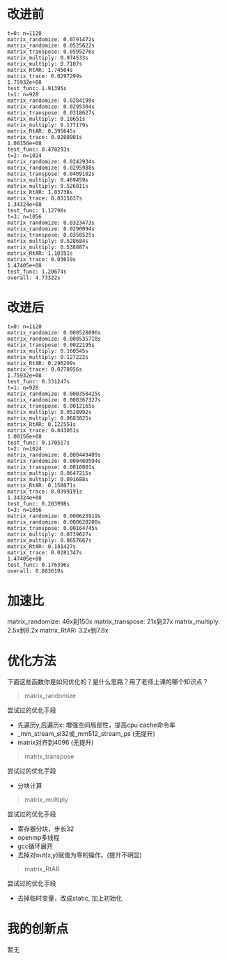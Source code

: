 # 改进前

```
t=0: n=1120
matrix_randomize: 0.0791472s
matrix_randomize: 0.0525622s
matrix_transpose: 0.0595276s
matrix_multiply: 0.974533s
matrix_multiply: 0.7107s
matrix_RtAR: 1.74504s
matrix_trace: 0.0297299s
1.75932e+08
test_func: 1.91395s
t=1: n=928
matrix_randomize: 0.0284199s
matrix_randomize: 0.0295304s
matrix_transpose: 0.0318627s
matrix_multiply: 0.18651s
matrix_multiply: 0.177179s
matrix_RtAR: 0.395645s
matrix_trace: 0.0200901s
1.00156e+08
test_func: 0.478293s
t=2: n=1024
matrix_randomize: 0.0242934s
matrix_randomize: 0.0295988s
matrix_transpose: 0.0409102s
matrix_multiply: 0.469459s
matrix_multiply: 0.526811s
matrix_RtAR: 1.03738s
matrix_trace: 0.0315037s
1.34324e+08
test_func: 1.12798s
t=3: n=1056
matrix_randomize: 0.0323473s
matrix_randomize: 0.0290094s
matrix_transpose: 0.0358525s
matrix_multiply: 0.528684s
matrix_multiply: 0.538887s
matrix_RtAR: 1.10351s
matrix_trace: 0.03619s
1.47405e+08
test_func: 1.20674s
overall: 4.73322s
```

# 改进后

```
t=0: n=1120
matrix_randomize: 0.000528096s
matrix_randomize: 0.000535718s
matrix_transpose: 0.0022195s
matrix_multiply: 0.160545s
matrix_multiply: 0.127222s
matrix_RtAR: 0.296209s
matrix_trace: 0.0278956s
1.75932e+08
test_func: 0.331247s
t=1: n=928
matrix_randomize: 0.000358425s
matrix_randomize: 0.000367327s
matrix_transpose: 0.0012165s
matrix_multiply: 0.0528992s
matrix_multiply: 0.0683825s
matrix_RtAR: 0.122551s
matrix_trace: 0.043051s
1.00156e+08
test_func: 0.170517s
t=2: n=1024
matrix_randomize: 0.000449409s
matrix_randomize: 0.000480594s
matrix_transpose: 0.0016001s
matrix_multiply: 0.0647215s
matrix_multiply: 0.091688s
matrix_RtAR: 0.158071s
matrix_trace: 0.0399191s
1.34324e+08
test_func: 0.203998s
t=3: n=1056
matrix_randomize: 0.000623919s
matrix_randomize: 0.000620208s
matrix_transpose: 0.00164745s
matrix_multiply: 0.0739627s
matrix_multiply: 0.0657667s
matrix_RtAR: 0.141427s
matrix_trace: 0.0281347s
1.47405e+08
test_func: 0.176396s
overall: 0.883619s
```

# 加速比

matrix_randomize: 46x到150x
matrix_transpose: 21x到27x
matrix_multiply:  2.5x到8.2x
matrix_RtAR:      3.2x到7.8x

# 优化方法

下面这些函数你是如何优化的？是什么思路？用了老师上课的哪个知识点？

> matrix_randomize

尝试过的优化手段
- 先遍历y,后遍历x: 增强空间局部性，提高cpu cache命令率
- _mm_stream_si32或_mm512_stream_ps (无提升)
- matrix对齐到4096 (无提升)


> matrix_transpose

尝试过的优化手段
- 分块计算
 

> matrix_multiply

尝试过的优化手段
- 寄存器分块，步长32 
- openmp多线程
- gcc循环展开
- 去掉对out(x,y)赋值为零的操作。(提升不明显)

> matrix_RtAR

尝试过的优化手段
- 去掉临时变量，改成static, 加上初始化


# 我的创新点
暂无
